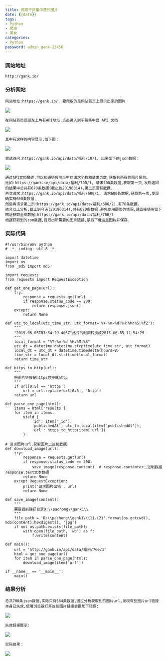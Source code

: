 ```yaml
---
title: 爬取干货集中营的图片
date: {{date}}
tags: 
- Python
- 爬虫
- 美女
categories: 
- Python
password: admin_gank-23456
---
```

### 网站地址
	http://gank.io/

### 分析网站
	网站地址:https://gank.io/, 要爬取的是网站首页上展示出来的图片
![](https://i.imgur.com/6Mkilm4.jpg)

<escape><!-- more --></escape>

	在网站首页底部左上角有API地址,点击进入到干货集中营 API 文档
![](https://i.imgur.com/crIyWfb.png)

	其中有这样的内容显示,如下图：
![](https://i.imgur.com/oHqL8X3.png)

	尝试访问:https://gank.io/api/data/福利/10/1, 出来如下的json数据：
![](https://i.imgur.com/mezrl8t.png)

	通过API文档描述,可以知道链接地址中的请求个数和请求页数,获取到所有的图片信息。
	比如:https://gank.io/api/data/福利/700/1, 请求700条数据,获取第一页,发现返回的结果中总共有670条数据(截止到20190314),第二页没有数据.
	再次请求:https://gank.io/api/data/福利/600/1, 请求600条数据,获取第一页,发现确实有600条数据,
	然后再请求第二页(https://gank.io/api/data/福利/600/2),有70条数据。
	结合以上分析,截止到今天(20190314),共有670条数据,避免使用翻页的情况,就直接使用如下网址获取全部数据:https://gank.io/api/data/福利/700/1
	根据获取到的son数据,提取出所需要的图片链接,最后下载这些图片并保存.

### 实际代码
    #!/usr/bin/env python
    # -*- coding: utf-8 -*-
    
    import datetime
    import os
    from _md5 import md5
    
    import requests
    from requests import RequestException
    
    def get_one_page(url):
        try:
            response = requests.get(url)
            if response.status_code == 200:
                return response.json()
        except:
            return None
    
    def utc_to_local(utc_time_str, utc_format='%Y-%m-%dT%H:%M:%S.%fZ'):
        """
        "2015-06-05T03:54:29.403Z"格式的时间转换成2015-06-05 11:54:29
        """
        local_format = "%Y-%m-%d %H:%M:%S"
        utc_dt = datetime.datetime.strptime(utc_time_str, utc_format)
        local_dt = utc_dt + datetime.timedelta(hours=8)
        time_str = local_dt.strftime(local_format)
        return time_str
    
    def https_to_http(url):
        """
        把图片链接是https的换成http
        """
        if url[0:5] == 'https':
            url = url.replace(url[0:5], 'http')
        return url
    
    def parse_one_page(html):
        items = html['results']
        for item in items:
            yield {
                'id': item['_id'],
                'publishedAt': utc_to_local(item['publishedAt']),
                'url': https_to_http(item['url'])
            }
    
    # 请求图片url,获取图片二进制数据
    def download_image(url):
        try:
            response = requests.get(url)
            if response.status_code == 200:
                save_image(response.content)  # response.contenter二进制数据 response.text文本数据
            return None
        except RequestException:
            print('请求图片出错', url)
            return None
    
    def save_image(content):
        """
        需要提前建好目录D:\\pachong\\gank1\\
        """
        file_path = 'D:\\pachong\\gank1\\{1}.{2}'.format(os.getcwd(), md5(content).hexdigest(), 'jpg')
        if not os.path.exists(file_path):
            with open(file_path, 'wb') as f:
                f.write(content)
    
    def main():
        url = 'http://gank.io/api/data/福利/700/1'
        html = get_one_page(url)
        for item in parse_one_page(html):
            download_image(item['url'])
    
    if __name__ == '__main__':
        main()

### 结果分析
	总共700条json数据,实际只有564条数据,通过分析获取到的图片url,发现有些图片url链接本身已失效,使用浏览器打开这些图片链接会报如下错误:
![](https://i.imgur.com/2s8gC9m.png)

	失效链接展示:
![](https://i.imgur.com/4BlHV74.png)

	实际结果：
![](https://i.imgur.com/bNlaWbd.jpg)

